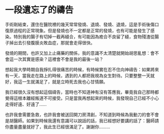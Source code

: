 # 一段遺忘了的禱告

手術剛結束，還住在醫院裡的幾天常常發燒、退燒、發燒、退燒，這是手術後傷口復原過程的正常現象。但是發燒也不一定都是正常的發燒，也有可能是發生了感染。特別我的腸子有切掉一截再縫合，有可能因為癒合不良留了縫，食物殘渣從腸子掉出去引發腹膜炎敗血症，那就會走得很快。

發燒的期間，也許又加上止痛藥的關係，我的意識不太清楚就開始胡思亂想：會不會這一次其實是感染？這裡會不會是我的最後一站？

想起我大學時期自我掙扎得很痛苦的時候，有時候實在忍不住向神禱告：如果將來有一天，當我走在路上的時候，遇到的人都把我視為女生對待。只要整整一天就好，我這一生就滿足了，就是立時死去我也心甘情願。

我已經很久沒有想起這個禱告，當時也不知道神有沒有答應我，畢竟我自己那時都覺得這根本離經叛道不可接受。只是當我再想起來的時候，我發現自己已經不小心走得好遠、好遠了……

也許我會需要急救，也許我會被送回開刀房清創，不知道到時候為我動刀的會不會是胡醫師。如果到時候我還有意識可以說話的話，我已經想好要講的話了：醫師請你盡量盡量就好了，我此生已經很滿足了。謝謝你………
